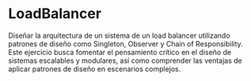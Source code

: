 # LoadBalancer
Diseñar la arquitectura de un sistema de un load balancer utilizando patrones de diseño como Singleton, Observer y Chain of Responsibility. Este ejercicio busca fomentar el pensamiento crítico en el diseño de sistemas escalables y modulares, así como comprender las ventajas de aplicar patrones de diseño en escenarios complejos.
